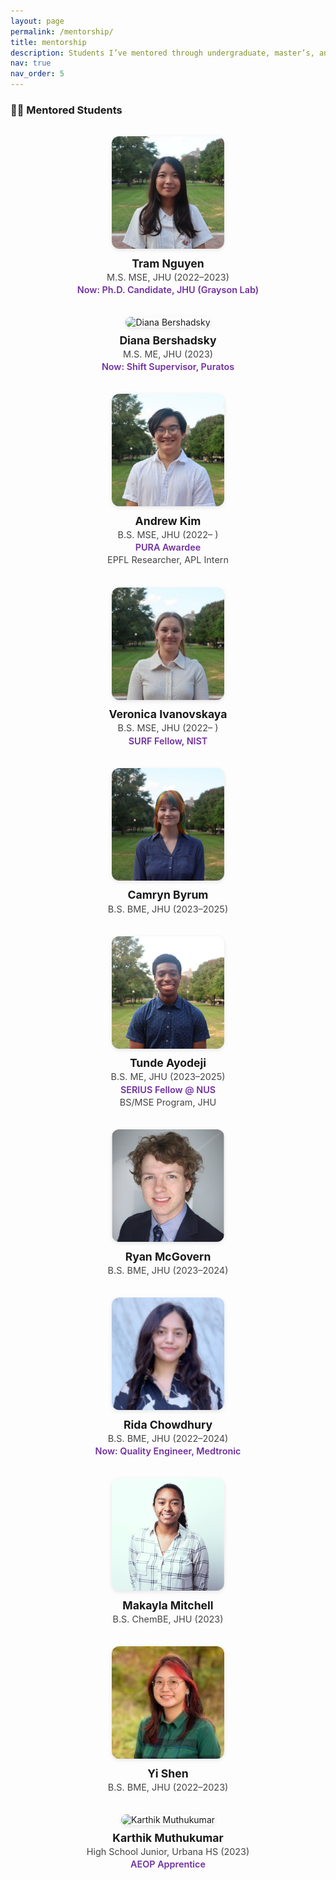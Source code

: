 ```yaml
---
layout: page
permalink: /mentorship/
title: mentorship
description: Students I’ve mentored through undergraduate, master’s, and high school research experiences.
nav: true
nav_order: 5
---
```



<style>
  .mentor-grid {
    display: grid;
    grid-template-columns: repeat(auto-fit, minmax(240px, 1fr));
    gap: 2rem;
    margin-top: 2rem;
  }

  .mentor-profile {
    text-align: center;
  }

  .mentor-profile img {
    width: 180px;
    height: 180px;
    object-fit: cover;
    border-radius: 12px;
    box-shadow: 0 2px 6px rgba(0,0,0,0.1);
  }

  .mentor-profile h3 {
    margin: 0.6rem 0 0.2rem;
    font-size: 1.1rem;
  }

  .mentor-profile p {
    font-size: 0.9rem;
    color: #444;
    margin: 0.2rem 0;
  }

  .mentor-profile .highlight {
    font-weight: 600;
    color: #7030a0;
  }
</style>

### 🧑‍🏫 Mentored Students

<div class="mentor-grid">

  <div class="mentor-profile">
    <img src="/assets/img/Tram.jpg" alt="Tram Nguyen">
    <h3>Tram Nguyen</h3>
    <p>M.S. MSE, JHU (2022–2023)</p>
    <p class="highlight">Now: Ph.D. Candidate, JHU (Grayson Lab)</p>
  </div>

  <div class="mentor-profile">
    <img src="/assets/img/Diana.jpeg" alt="Diana Bershadsky">
    <h3>Diana Bershadsky</h3>
    <p>M.S. ME, JHU (2023)</p>
    <p class="highlight">Now: Shift Supervisor, Puratos</p>
  </div>

  <div class="mentor-profile">
    <img src="/assets/img/Andrew.jpg" alt="Andrew Kim">
    <h3>Andrew Kim</h3>
    <p>B.S. MSE, JHU (2022– )</p>
    <p class="highlight">PURA Awardee</p>
    <p>EPFL Researcher, APL Intern</p>
  </div>

  <div class="mentor-profile">
    <img src="/assets/img/Veronica.jpg" alt="Veronica Ivanovskaya">
    <h3>Veronica Ivanovskaya</h3>
    <p>B.S. MSE, JHU (2022– )</p>
    <p class="highlight">SURF Fellow, NIST</p>
  </div>

  <div class="mentor-profile">
    <img src="/assets/img/Camryn.jpg" alt="Camryn Byrum">
    <h3>Camryn Byrum</h3>
    <p>B.S. BME, JHU (2023–2025)</p>
  </div>

  <div class="mentor-profile">
    <img src="/assets/img/Tunde.jpg" alt="Tunde Ayodeji">
    <h3>Tunde Ayodeji</h3>
    <p>B.S. ME, JHU (2023–2025)</p>
    <p class="highlight">SERIUS Fellow @ NUS</p>
    <p>BS/MSE Program, JHU</p>
  </div>

  <div class="mentor-profile">
    <img src="/assets/img/Ryan.jpg" alt="Ryan McGovern">
    <h3>Ryan McGovern</h3>
    <p>B.S. BME, JHU (2023–2024)</p>
  </div>

  <div class="mentor-profile">
    <img src="/assets/img/Rida.png" alt="Rida Chowdhury">
    <h3>Rida Chowdhury</h3>
    <p>B.S. BME, JHU (2022–2024)</p>
    <p class="highlight">Now: Quality Engineer, Medtronic</p>
  </div>

  <div class="mentor-profile">
    <img src="/assets/img/Makayla.jpg" alt="Makayla Mitchell">
    <h3>Makayla Mitchell</h3>
    <p>B.S. ChemBE, JHU (2023)</p>
  </div>

  <div class="mentor-profile">
    <img src="/assets/img/Yi.jpg" alt="Yi Shen">
    <h3>Yi Shen</h3>
    <p>B.S. BME, JHU (2022–2023)</p>
  </div>

  <div class="mentor-profile">
    <img src="/assets/img/placeholder.jpg" alt="Karthik Muthukumar">
    <h3>Karthik Muthukumar</h3>
    <p>High School Junior, Urbana HS (2023)</p>
    <p class="highlight">AEOP Apprentice</p>
  </div>

</div>
